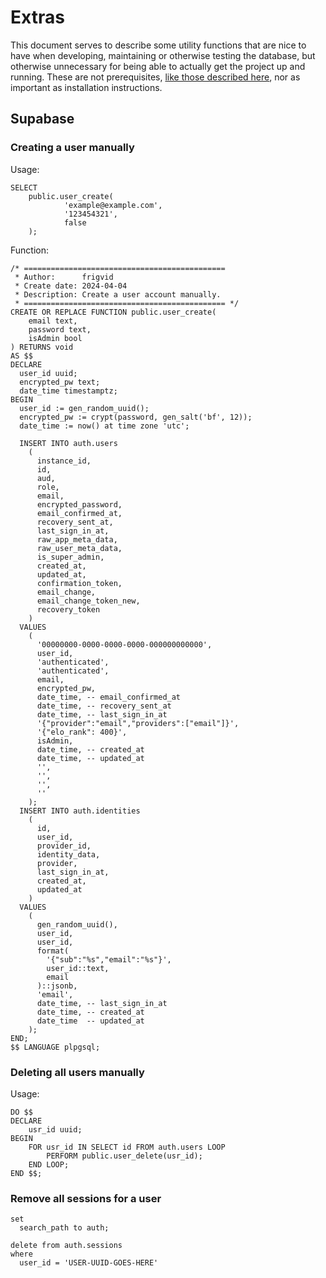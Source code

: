 <head>
	<title>EXTRAS</title>
	<meta name="author" content="frigvid"/>
	<meta name="date-created" content="2024-04-04"/>
</head>

# Extras

This document serves to describe some utility functions that are nice to have when developing, maintaining or otherwise testing the database, but otherwise unnecessary for being able to actually get the project up and running. These are not prerequisites, [like those described here](./PREREQUISITES.md), nor as important as installation instructions.

## Supabase
### Creating a user manually

Usage:

```postgresql
SELECT
    public.user_create(
            'example@example.com',
            '123454321',
            false
    );
```

Function:
```postgresql
/* =============================================
 * Author:      frigvid
 * Create date: 2024-04-04
 * Description: Create a user account manually.
 * ============================================= */
CREATE OR REPLACE FUNCTION public.user_create(
    email text,
    password text,
    isAdmin bool
) RETURNS void
AS $$
DECLARE
  user_id uuid;
  encrypted_pw text;
  date_time timestamptz;
BEGIN
  user_id := gen_random_uuid();
  encrypted_pw := crypt(password, gen_salt('bf', 12));
  date_time := now() at time zone 'utc';
  
  INSERT INTO auth.users
    (
      instance_id,
      id,
      aud,
      role,
      email,
      encrypted_password,
      email_confirmed_at,
      recovery_sent_at,
      last_sign_in_at,
      raw_app_meta_data,
      raw_user_meta_data,
      is_super_admin,
      created_at,
      updated_at,
      confirmation_token,
      email_change,
      email_change_token_new,
      recovery_token
    )
  VALUES
    (
      '00000000-0000-0000-0000-000000000000',
      user_id,
      'authenticated',
      'authenticated',
      email,
      encrypted_pw,
      date_time, -- email_confirmed_at
      date_time, -- recovery_sent_at
      date_time, -- last_sign_in_at
      '{"provider":"email","providers":["email"]}',
      '{"elo_rank": 400}',
      isAdmin,
      date_time, -- created_at
      date_time, -- updated_at
      '',
      '',
      '',
      ''
    );
  INSERT INTO auth.identities
    (
      id,
      user_id,
      provider_id,
      identity_data,
      provider,
      last_sign_in_at,
      created_at,
      updated_at
    )
  VALUES
    (
      gen_random_uuid(),
      user_id,
      user_id,
      format(
        '{"sub":"%s","email":"%s"}',
        user_id::text,
        email
      )::jsonb,
      'email',
      date_time, -- last_sign_in_at
      date_time, -- created_at
      date_time  -- updated_at
    );
END;
$$ LANGUAGE plpgsql;
```

### Deleting all users manually

Usage:
```postgresql
DO $$
DECLARE
    usr_id uuid;
BEGIN
    FOR usr_id IN SELECT id FROM auth.users LOOP
        PERFORM public.user_delete(usr_id);
    END LOOP;
END $$;
```

### Remove all sessions for a user

```postgresql
set
  search_path to auth;

delete from auth.sessions
where
  user_id = 'USER-UUID-GOES-HERE'
```
